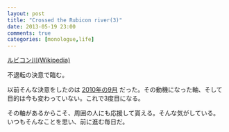 ```yaml
---
layout: post
title: "Crossed the Rubicon river(3)"
date: 2013-05-19 23:00
comments: true
categories: [monologue,life]
---
```

[ルビコン川(Wikipedia)](http://ja.wikipedia.org/wiki/%E3%83%AB%E3%83%93%E3%82%B3%E3%83%B3%E5%B7%9D#.E6.AD.B4.E5.8F.B2)

不退転の決意で臨む。

以前そんな決意をしたのは [2010年の9月](http://mumumuorg.blogspot.jp/2010/09/crossed-rubicon-river.html) だった。その動機になった軸、そして目的は今も変わっていない。これで3度目になる。

その軸があるからこそ、周囲の人にも応援して貰える。そんな気がしている。  
いつもそんなことを思い、前に進む毎日だ。
